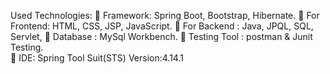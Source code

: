 Used Technologies: 
	Framework: Spring Boot, Bootstrap, Hibernate. 
	For Frontend: HTML, CSS, JSP, JavaScript.  For Backend : Java, JPQL, SQL, Servlet,   Database : MySql Workbench. 
	Testing Tool : postman & Junit Testing.  
	IDE: Spring Tool Suit(STS) Version:4.14.1 
